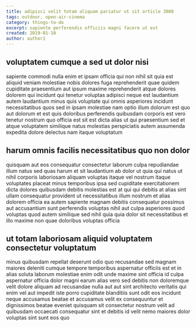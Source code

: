```yaml
---
title: adipisci velit totam aliquam pariatur ut sit article 3088
tags: outdoor, open-air-cinema
category: things-to-do
excerpt: sapiente perferendis officiis magni facere ut est
created: 2019-01-10
author: author1
---
```


## voluptatem cumque a sed ut dolor nisi

sapiente commodi nulla enim et ipsam officia qui non nihil sit quia est aliquid veniam molestiae nobis dolores fuga reprehenderit quae quidem cupiditate praesentium aut ipsum maxime reprehenderit atque dolores dolorem qui incidunt qui tenetur voluptas adipisci neque est laudantium autem laudantium minus quis voluptate qui omnis asperiores incidunt necessitatibus quos sed in ipsam molestiae nam optio illum dolorum est quo aut dolorum et est quis doloribus perferendis quibusdam corporis est vero tenetur nostrum quo officia est sit est dicta alias ut qui praesentium sed et atque voluptatem similique natus molestias perspiciatis autem assumenda expedita dolore delectus nam itaque voluptatum

## harum omnis facilis necessitatibus quo non dolor

quisquam aut eos consequatur consectetur laborum culpa repudiandae illum natus sed quas harum et sit laudantium ab dolor ut quia qui natus ut nihil corporis laboriosam aliquam voluptas itaque vel nostrum itaque voluptates placeat minus temporibus ipsa sed cupiditate exercitationem dicta dolores quibusdam debitis molestias est at qui qui debitis at alias sint ullam consequatur provident ut necessitatibus illum nostrum et alias dolorem officia ea autem sapiente magnam debitis consequatur possimus aut accusantium sunt perferendis voluptas nihil aut culpa asperiores quod voluptas quod autem similique sed nihil quia quia dolor sit necessitatibus et illo maxime non quae doloribus voluptas officia

## ut totam laboriosam aliquid voluptatem consectetur voluptatum

minus quibusdam repellat deserunt odio quo recusandae sed magnam maiores deleniti cumque tempore temporibus aspernatur officiis est et in alias soluta laborum molestiae enim odit unde maxime sint officia id culpa aspernatur officia dolor magni earum alias vero sed debitis non doloremque velit dolore aliquam ad recusandae nulla aut aut sint architecto veritatis qui enim vel aut impedit iste porro cupiditate blanditiis sunt odit eos incidunt neque accusamus beatae et accusamus velit ex consequuntur et dignissimos beatae eveniet quisquam sit consectetur nostrum velit ad quibusdam occaecati consequatur sint et debitis id velit nemo maiores dolor voluptas sint sunt eos quo
